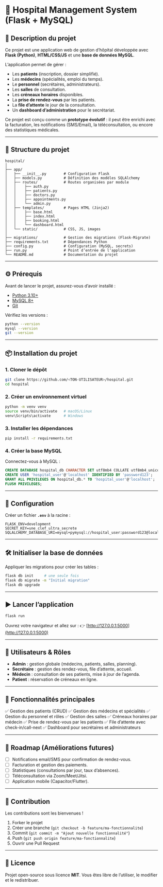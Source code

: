# 📘 Hospital Management System (Flask + MySQL)

## 🚀 Description du projet

Ce projet est une application web de gestion d’hôpital développée avec **Flask (Python)**, **HTML/CSS/JS** et une **base de données MySQL**.

L’application permet de gérer :

* Les **patients** (inscription, dossier simplifié).
* Les **médecins** (spécialités, emploi du temps).
* Le **personnel** (secrétaires, administrateurs).
* Les **salles** de consultation.
* Les **créneaux horaires** disponibles.
* La **prise de rendez-vous** par les patients.
* La **file d’attente** le jour de la consultation.
* Un **dashboard d’administration** pour le secrétariat.

Ce projet est conçu comme un **prototype évolutif** : il peut être enrichi avec la facturation, les notifications (SMS/Email), la téléconsultation, ou encore des statistiques médicales.

---

## 📂 Structure du projet

```
hospital/
│
├── app/
│   ├── __init__.py        # Configuration Flask
│   ├── models.py          # Définition des modèles SQLAlchemy
│   ├── routes/            # Routes organisées par module
│   │    ├── auth.py
│   │    ├── patients.py
│   │    ├── doctors.py
│   │    ├── appointments.py
│   │    └── admin.py
│   ├── templates/         # Pages HTML (Jinja2)
│   │    ├── base.html
│   │    ├── index.html
│   │    ├── booking.html
│   │    └── dashboard.html
│   └── static/            # CSS, JS, images
│
├── migrations/            # Gestion des migrations (Flask-Migrate)
├── requirements.txt       # Dépendances Python
├── config.py              # Configuration (MySQL, secrets)
├── run.py                 # Point d’entrée de l’application
└── README.md              # Documentation du projet
```

---

## ⚙️ Prérequis

Avant de lancer le projet, assurez-vous d’avoir installé :

* [Python 3.10+](https://www.python.org/downloads/)
* [MySQL 8+](https://dev.mysql.com/downloads/)
* [Git](https://git-scm.com/)

Vérifiez les versions :

```bash
python --version
mysql --version
git --version
```

---

## 📦 Installation du projet

### 1. Cloner le dépôt

```bash
git clone https://github.com/<TON-UTILISATEUR>/hospital.git
cd hospital
```

### 2. Créer un environnement virtuel

```bash
python -m venv venv
source venv/bin/activate   # macOS/Linux
venv\Scripts\activate      # Windows
```

### 3. Installer les dépendances

```bash
pip install -r requirements.txt
```

### 4. Créer la base MySQL

Connectez-vous à MySQL :

```sql
CREATE DATABASE hospital_db CHARACTER SET utf8mb4 COLLATE utf8mb4_unicode_ci;
CREATE USER 'hospital_user'@'localhost' IDENTIFIED BY 'password123';
GRANT ALL PRIVILEGES ON hospital_db.* TO 'hospital_user'@'localhost';
FLUSH PRIVILEGES;
```

---

## 🔑 Configuration

Créer un fichier **`.env`** à la racine :

```
FLASK_ENV=development
SECRET_KEY=une_clef_ultra_secrete
SQLALCHEMY_DATABASE_URI=mysql+pymysql://hospital_user:password123@localhost/hospital_db
```

---

## 🛠️ Initialiser la base de données

Appliquer les migrations pour créer les tables :

```bash
flask db init     # une seule fois
flask db migrate -m "Initial migration"
flask db upgrade
```

---

## ▶️ Lancer l’application

```bash
flask run
```

Ouvrez votre navigateur et allez sur :
👉 [http://127.0.0.1:5000](http://127.0.0.1:5000)

---

## 👥 Utilisateurs & Rôles

* **Admin** : gestion globale (médecins, patients, salles, planning).
* **Secrétaire** : gestion des rendez-vous, file d’attente, accueil.
* **Médecin** : consultation de ses patients, mise à jour de l’agenda.
* **Patient** : réservation de créneaux en ligne.

---

## 📌 Fonctionnalités principales

✅ Gestion des patients (CRUD)
✅ Gestion des médecins et spécialités
✅ Gestion du personnel et rôles
✅ Gestion des salles
✅ Créneaux horaires par médecin
✅ Prise de rendez-vous par les patients
✅ File d’attente avec check-in/call-next
✅ Dashboard pour secrétaires et administrateurs

---

## 🌱 Roadmap (Améliorations futures)

* [ ] Notifications email/SMS pour confirmation de rendez-vous.
* [ ] Facturation et gestion des paiements.
* [ ] Statistiques (consultations par jour, taux d’absences).
* [ ] Téléconsultation via Zoom/Meet/Jitsi.
* [ ] Application mobile (Capacitor/Flutter).

---

## 🤝 Contribution

Les contributions sont les bienvenues !

1. Forker le projet
2. Créer une branche (`git checkout -b feature/ma-fonctionnalite`)
3. Commit (`git commit -m "Ajout nouvelle fonctionnalité"`)
4. Push (`git push origin feature/ma-fonctionnalite`)
5. Ouvrir une Pull Request

---

## 📝 Licence

Projet open-source sous licence **MIT**.
Vous êtes libre de l’utiliser, le modifier et le redistribuer.
